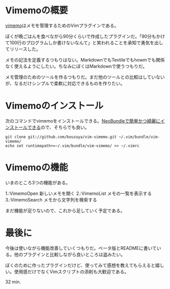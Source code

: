 
Vimemoの概要
=====

[vimemo](https://github.com/bouzuya/vim-vimemo/)はメモを管理するためのVimプラグインである。

ぼくが晩ごはんを食べながら90分くらいで作成したプラグインだ。「90分もかけて100行のプログラムしか書けないなんて」と笑われることを承知で勇気を出してリリースした。

メモの記法を定義するつもりはない。MarkdownでもTextileでもhowmでも関係なく使えるようにしたい。ちなみにぼくはMarkdownで使うつもりだ。

メモ管理のためのツールを作るつもりだ。まだ他のツールとの比較はしていないが、なるだけシンプルで柔軟に対応できるものを作りたい。

Vimemoのインストール
=====

次のコマンドでvimemoをインストールできる。[NeoBundleで簡単かつ綺麗にインストールできる](http://vim-users.jp/2011/10/hack238/)ので、そちらでも良い。

    git clone git://github.com/bouzuya/vim-vimemo.git ~/.vim/bundle/vim-vimemo/
    echo set runtimepath+=~/.vim/bundle/vim-vimemo/ >> ~/.vimrc

Vimemoの機能
=====

いまのところ3つの機能がある。

1.\:VimemoOpen 新しいメモを開く
2.\:VimemoList メモの一覧を表示する
3.\:VimemoSearch メモから文字列を検索する

まだ機能が足りないので、これから足していく予定である。

最後に
=====

今後は使いながら機能改善していくつもりだ。ベータ版とREADMEに書いている。他のプラグインと比較しながら良いところは盗みたい。

ぼくのために作ったプラグインだけど、使ってみて感想を教えてもらえると嬉しい。使用感だけでなくVimスクリプトの添削も大歓迎である。

32 min.
